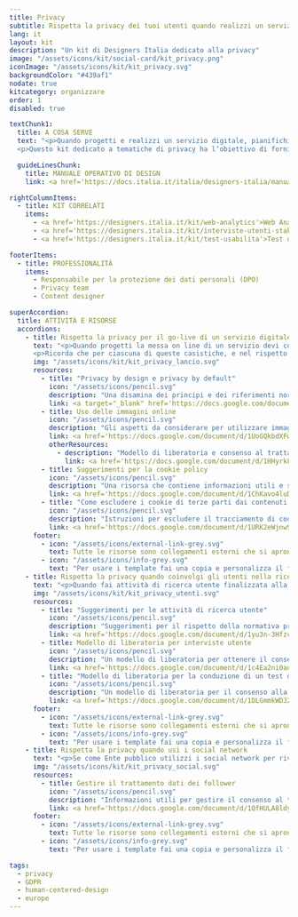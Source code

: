 ```yaml
---
title: Privacy
subtitle: Rispetta la privacy dei tuoi utenti quando realizzi un servizio digitale
lang: it
layout: kit
description: "Un kit di Designers Italia dedicato alla privacy"
image: "/assets/icons/kit/social-card/kit_privacy.png"
iconImage: "/assets/icons/kit/kit_privacy.svg"
backgroundColor: "#439af1"
nodate: true
kitcategory: organizzare
order: 1
disabled: true

textChunk1:
  title: A COSA SERVE
  text: "<p>Quando progetti e realizzi un servizio digitale, pianifichi l’invio di una newsletter, decidi di eseguire una ricerca sugli utenti o un test di usabilità, devi sempre tenere conto di <strong>quali categorie di dati personali stai raccogliendo e conservando, e trattare ognuna di queste nel rispetto della normativa privacy in vigore</strong>. L’utilizzo da parte di un ente pubblico di dati personali è soggetto a norme specifiche (es. GDPR, Codice Privacy), e il diritto alla protezione dei dati personali è un diritto e libertà fondamentale degli utenti.</p>
  <p>Questo kit dedicato a tematiche di privacy ha l’obiettivo di fornirti <strong>informazioni e modelli utili per aiutarti a trattare correttamente i dati personali riferiti ad alcuni dei principali casi d'uso </strong>che dovrai gestire progettando e realizzando un servizio digitale.</p>"

  guideLinesChunk:
    title: MANUALE OPERATIVO DI DESIGN
    link: <a href='https://docs.italia.it/italia/designers-italia/manuale-operativo-design-docs/it/versione-corrente/doc/introduzione-design-servizi-pubblici-digitali/privacy-by-design.html' target="_blank" aria-label="Privacy by design (link esterno)">Privacy by design</a>

rightColumnItems:
  - title: KIT CORRELATI
    items:
      - <a href='https://designers.italia.it/kit/web-analytics'>Web Analytics</a>
      - <a href='https://designers.italia.it/kit/interviste-utenti-stakeholder'>Interviste utenti</a>
      - <a href='https://designers.italia.it/kit/test-usabilita'>Test di usabilità</a>

footerItems:
  - title: PROFESSIONALITÀ
    items:
      - Responsabile per la protezione dei dati personali (DPO)
      - Privacy team
      - Content designer

superAccordion:
  title: ATTIVITÀ E RISORSE
  accordions:
    - title: Rispetta la privacy per il go-live di un servizio digitale
      text: "<p>Quando progetti la messa on line di un servizio devi considerare se le funzionalità che intendi offrire ai tuoi utenti comportano la raccolta e l’utilizzo di dati personali (art.4, punto 1 del GDPR). Tra le casistiche più frequenti che richiedono un trattamento di dati personali ti ricordiamo: l’invio di una newsletter, la registrazione/sottoscrizione mediante compilazione di un form, la presenza di una sezione <em>Contatti</em>, la ricezione di candidature o la gestione dei cookie.</p>
      <p>Ricorda che per ciascuna di queste casistiche, e nel rispetto del principio di minimizzazione, ti è consentito richiedere esclusivamente i dati strettamente necessari all’erogazione del servizio.</p>"
      img: "/assets/icons/kit/kit_privacy_lancio.svg"
      resources:
        - title: "Privacy by design e privacy by default"
          icon: "/assets/icons/pencil.svg"
          description: "Una disamina dei principi e dei riferimenti normativi che ti impongono di considerare gli aspetti relativi alla privacy dei tuoi utenti già dalla fase iniziale di progettazione del servizio"
          link: <a target="_blank" href='https://docs.google.com/document/d/1I7uhjz37w_t-ioa5APRZHCzRIvzKKrwu2W1IWu5R1rA/edit?usp=sharing' aria-label="Vai alla risorsa (link esterno)" >Vai alla risorsa</a>
        - title: Uso delle immagini online
          icon: "/assets/icons/pencil.svg"
          description: "Gli aspetti da considerare per utilizzare immagini online nel rispetto della normativa privacy vigente e delle licenze di distribuzione dei contenuti"
          link: <a href='https://docs.google.com/document/d/1UoGQkbdXFwEs0h1sDdW2jJHK44LhVfNqTjJwQdKhRBc/edit?usp=sharing' target="_blank" aria-label="Vai alla risorsa (link esterno)" >Vai alla risorsa</a>
          otherResources:
            - description: "Modello di liberatoria e consenso al trattamento delle immagini per maggiorenni e minorenni"
              link: <a href='https://docs.google.com/document/d/1HHyrk8L86XHuC0NOCAnSDY68Bjbjpp0vxvk5cL330vo/edit?usp=sharing' target="_blank" aria-label="Vai alla risorsa (link esterno)" >Vai alla risorsa</a>
        - title: Suggerimenti per la cookie policy
          icon: "/assets/icons/pencil.svg"
          description: "Una risorsa che contiene informazioni utili e suggerimenti per la gestione del consenso legato all'uso dei cookie"
          link: <a href='https://docs.google.com/document/d/1ChKavo4luDearddgPfD56KahRgpe91Qrej6rNLq_w-E/edit?usp=sharing' target="_blank" aria-label="Vai alla risorsa (link esterno)" >Vai alla risorsa</a>
        - title: "Come escludere i cookie di terze parti dai contenuti multimediali incorporati"
          icon: "/assets/icons/pencil.svg"
          description: "Istruzioni per escludere il tracciamento di cookie di terze parti dai contenuti multimediali incorporati"
          link: <a href='https://docs.google.com/document/d/1URK2eWjnw9h8T1z3CG6ycax0BxNKvfd2ndUpvP5ZHy8/edit?usp=sharing' target="_blank" aria-label="Vai alla risorsa (link esterno)" >Vai alla risorsa</a>
      footer:
        - icon: "/assets/icons/external-link-grey.svg"
          text: Tutte le risorse sono collegamenti esterni che si aprono in una nuova finestra.
        - icon: "/assets/icons/info-grey.svg"
          text: "Per usare i template fai una copia e personalizza il file: trovi le istruzioni nella prima pagina della risorsa."
    - title: Rispetta la privacy quando coinvolgi gli utenti nella ricerca
      text: "<p>Quando fai attività di ricerca utente finalizzata alla progettazione del tuo servizio digitale, ad esempio somministrando interviste o conducendo dei test di usabilità, devi occuparti di come gestire il consenso al trattamento dei dati personali degli utenti coinvolti in queste attività. In questa sezione puoi trovare alcuni modelli già pronti di informativa per il trattamento dei dati personali delle persone coinvolte in attività di ricerca utente, suddivisi in base al caso d'uso.</p>"
      img: "/assets/icons/kit/kit_privacy_utenti.svg"
      resources:
        - title: "Suggerimenti per le attività di ricerca utente"
          icon: "/assets/icons/pencil.svg"
          description: "Suggerimenti per il rispetto della normativa privacy durante le attività di ricerca utente"
          link: <a href='https://docs.google.com/document/d/1yu3n-3HfzcAf5D-LtQlCqG0vJ8dSdCjRk9KCSFS4bjo/edit?usp=sharing' target="_blank" aria-label="Vai alla risorsa (link esterno)" >Vai alla risorsa</a>
        - title: Modello di liberatoria per interviste utente
          icon: "/assets/icons/pencil.svg"
          description: "Un modello di liberatoria per ottenere il consenso dei partecipanti alla registrazione dell'intervista"
          link: <a href='https://docs.google.com/document/d/1c4Ea2ni0aq4_4zq9kaojtrFRH5QQGKhYZvCo2b1mr2U/edit?usp=sharing' target="_blank" aria-label="Vai alla risorsa (link esterno)" >Vai alla risorsa</a>
        - title: "Modello di liberatoria per la conduzione di un test di usabilità"
          icon: "/assets/icons/pencil.svg"
          description: "Un modello di liberatoria per il consenso alla registrazione da far firmare ai partecipanti dei test"
          link: <a href='https://docs.google.com/document/d/1DLGmmkWDJ2fpzEOwZN7JVFHqbK-d118Jy97WU3zjA9M/edit?usp=sharing' target="_blank" aria-label="Vai alla risorsa (link esterno)" >Vai alla risorsa</a>
      footer:
        - icon: "/assets/icons/external-link-grey.svg"
          text: Tutte le risorse sono collegamenti esterni che si aprono in una nuova finestra.
        - icon: "/assets/icons/info-grey.svg"
          text: "Per usare i template fai una copia e personalizza il file: trovi le istruzioni nella prima pagina della risorsa."
    - title: Rispetta la privacy quando usi i social network
      text: "<p>Se come Ente pubblico utilizzi i social network per rivolgerti ai tuoi utenti, devi tenere in considerazione tutti gli aspetti legati al consenso al trattamento dei dati dei tuoi follower. Le risorse di questa sezione ti forniscono informazioni utile per essere adempiente alla normativa privacy anche quando fai uso di iniziative di comunicazione o altre forme di partecipazione che coinvolgono i tuoi utenti mediante questi canali.</p>"
      img: "/assets/icons/kit/kit_privacy_social.svg"
      resources:
        - title: Gestire il trattamento dati dei follower
          icon: "/assets/icons/pencil.svg"
          description: "Informazioni utili per gestire il consenso al trattamento dati dei follower nelle iniziative di comunicazione e partecipazione"
          link: <a href='https://docs.google.com/document/d/1QfHULA8ldyhxjVaVytaM6HCOjbPt76iKQNPYutgYHxQ/edit?usp=sharing' target="_blank" aria-label="Vai alla risorsa (link esterno)">Vai alla risorsa</a>
      footer:
        - icon: "/assets/icons/external-link-grey.svg"
          text: Tutte le risorse sono collegamenti esterni che si aprono in una nuova finestra.
        - icon: "/assets/icons/info-grey.svg"
          text: "Per usare i template fai una copia e personalizza il file: trovi le istruzioni nella prima pagina della risorsa."

tags:
  - privacy
  - GDPR
  - human-centered-design
  - europe
---
```

